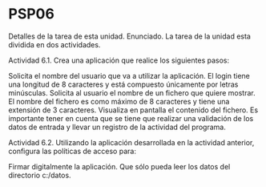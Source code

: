 # PSP06
Detalles de la tarea de esta unidad.
Enunciado.
La tarea de la unidad esta dividida en dos actividades.

Actividad 6.1. Crea una aplicación que realice los siguientes pasos:

Solicita el nombre del usuario que va a utilizar la aplicación. El login tiene una longitud de 8 caracteres y está compuesto únicamente por letras minúsculas.
Solicita al usuario el nombre de un fichero que quiere mostrar. El nombre del fichero es como máximo de 8 caracteres y tiene una extensión de 3 caracteres.
Visualiza en pantalla el contenido del fichero.
Es importante tener en cuenta que se tiene que realizar una validación de los datos de entrada y llevar un registro de la actividad del programa.

Actividad 6.2. Utilizando la aplicación desarrollada en la actividad anterior, configura las políticas de acceso para:

Firmar digitalmente la aplicación.
Que sólo pueda leer los datos del directorio c:/datos.
